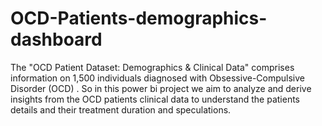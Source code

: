 # OCD-Patients-demographics-dashboard
The "OCD Patient Dataset: Demographics &amp; Clinical Data" comprises information on 1,500 individuals diagnosed with Obsessive-Compulsive Disorder (OCD) .  So in this power bi project we aim to analyze and derive insights from the OCD patients clinical data to understand the patients details and their treatment duration and speculations.

